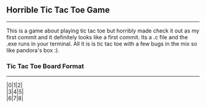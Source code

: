 ## **Horrible Tic Tac Toe Game**
***
This is a game about playing tic tac toe but horribly made check it out as my first commit and it definitely looks like a first commit. Its a .c file and the .exe runs in your terminal. All it is is tic tac toe with a few bugs in the mix so like pandora's box :).

### **Tic Tac Toe Board Format**
***
|0|1|2|\
|3|4|5|\
|6|7|8|
